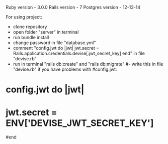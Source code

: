 Ruby version - 3.0.0
Rails version -  7
Postgres version - 12-13-14

For using project:
- clone repository
- open folder "server" in terminal
- run bundle install
- change password in file "database.yml"
- comment
  "config.jwt do |jwt|
  jwt.secret = Rails.application.credentials.devise[:jwt_secret_key]
  end" in file "devise.rb"
- run in terminal "rails db:create" and "rails db:migrate"
#- write this in file "devise.rb" if you have problems with
#config.jwt:
# config.jwt do |jwt|
#   jwt.secret = ENV['DEVISE_JWT_SECRET_KEY']
#end
